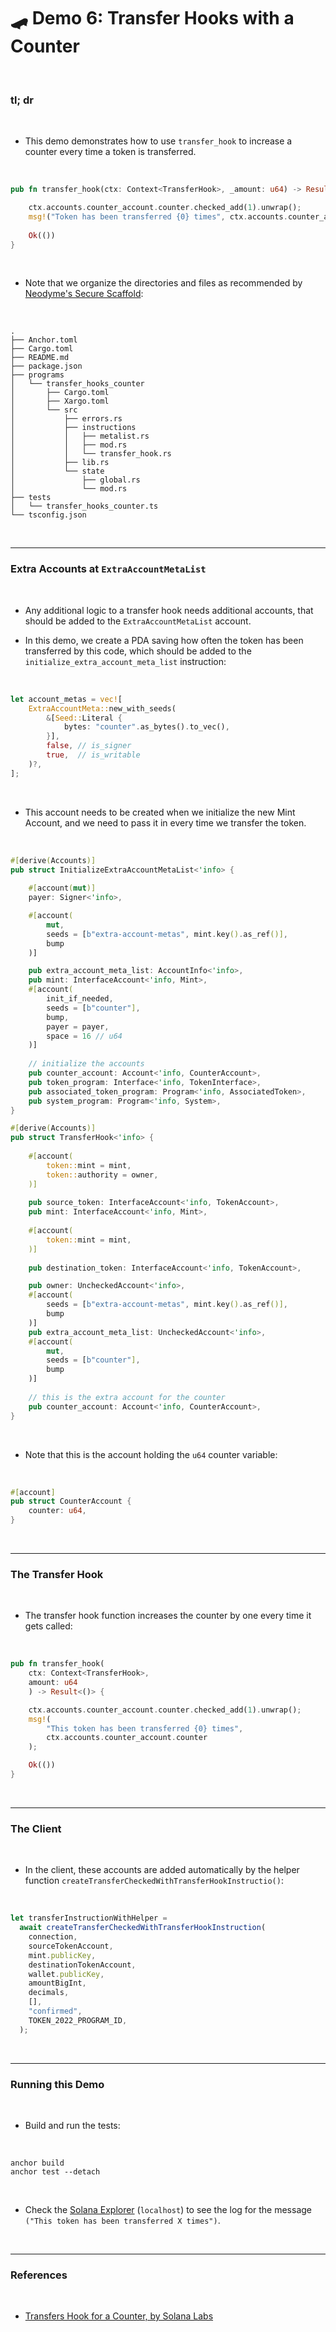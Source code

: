 # 🛹 Demo 6: Transfer Hooks with a Counter

<br>


### tl; dr

<br>

* This demo demonstrates how to use `transfer_hook` to increase a counter every time a token is transferred.

<br>

```rust
pub fn transfer_hook(ctx: Context<TransferHook>, _amount: u64) -> Result<()> {

    ctx.accounts.counter_account.counter.checked_add(1).unwrap();
    msg!("Token has been transferred {0} times", ctx.accounts.counter_account.counter);
       
    Ok(())
}
```

<br>


* Note that we organize the directories and files as recommended by [Neodyme's Secure Scaffold](https://github.com/neodyme-labs/tradeoffer-secure-coding-workshop.git):

<br>

```shell
.
├── Anchor.toml
├── Cargo.toml
├── README.md
├── package.json
├── programs
│   └── transfer_hooks_counter
│       ├── Cargo.toml
│       ├── Xargo.toml
│       └── src
│           ├── errors.rs
│           ├── instructions
│           │   ├── metalist.rs
│           │   ├── mod.rs
│           │   └── transfer_hook.rs
│           ├── lib.rs
│           └── state
│               ├── global.rs
│               └── mod.rs
├── tests
│   └── transfer_hooks_counter.ts
└── tsconfig.json
```

<br>

---

### Extra Accounts at `ExtraAccountMetaList`

<br>


* Any additional logic to a transfer hook needs additional accounts, that should be added to the `ExtraAccountMetaList` account.

* In this demo, we create a PDA saving how often the token has been transferred by this code, which should be added to the `initialize_extra_account_meta_list` instruction:

<br>

```rust
let account_metas = vec![
    ExtraAccountMeta::new_with_seeds(
        &[Seed::Literal {
            bytes: "counter".as_bytes().to_vec(),
        }],
        false, // is_signer
        true,  // is_writable
    )?,
];
```

<br>

* This account needs to be created when we initialize the new Mint Account, and we need to pass it in every time we transfer the token.

<br>

```rust
#[derive(Accounts)]
pub struct InitializeExtraAccountMetaList<'info> {
    
    #[account(mut)]
    payer: Signer<'info>,

    #[account(
        mut,
        seeds = [b"extra-account-metas", mint.key().as_ref()],
        bump
    )]

    pub extra_account_meta_list: AccountInfo<'info>,
    pub mint: InterfaceAccount<'info, Mint>,
    #[account(
        init_if_needed,
        seeds = [b"counter"],
        bump,
        payer = payer,
        space = 16 // u64
    )]
    
    // initialize the accounts
    pub counter_account: Account<'info, CounterAccount>,
    pub token_program: Interface<'info, TokenInterface>,
    pub associated_token_program: Program<'info, AssociatedToken>,
    pub system_program: Program<'info, System>,
}

#[derive(Accounts)]
pub struct TransferHook<'info> {
    
    #[account(
        token::mint = mint,
        token::authority = owner,
    )]
    
    pub source_token: InterfaceAccount<'info, TokenAccount>,
    pub mint: InterfaceAccount<'info, Mint>,
    
    #[account(
        token::mint = mint,
    )]
    
    pub destination_token: InterfaceAccount<'info, TokenAccount>,

    pub owner: UncheckedAccount<'info>,
    #[account(
        seeds = [b"extra-account-metas", mint.key().as_ref()],
        bump
    )]
    pub extra_account_meta_list: UncheckedAccount<'info>,
    #[account(
        mut,
        seeds = [b"counter"],
        bump
    )]
    
    // this is the extra account for the counter
    pub counter_account: Account<'info, CounterAccount>,
}
```

<br>


* Note that this is the account holding the `u64` counter variable:

<br>

```rust
#[account]
pub struct CounterAccount {
    counter: u64,
}
```

<br>

---

### The Transfer Hook

<br>


* The transfer hook function increases the counter by one every time it gets called:

<br>

```rust
pub fn transfer_hook(
    ctx: Context<TransferHook>, 
    amount: u64
    ) -> Result<()> {

    ctx.accounts.counter_account.counter.checked_add(1).unwrap();
    msg!(
        "This token has been transferred {0} times", 
        ctx.accounts.counter_account.counter
    );

    Ok(())
}
```

<br>

---

### The Client

<br>

* In the client, these accounts are added automatically by the helper function `createTransferCheckedWithTransferHookInstructio()`:

<br>

```javascript
let transferInstructionWithHelper =
  await createTransferCheckedWithTransferHookInstruction(
    connection,
    sourceTokenAccount,
    mint.publicKey,
    destinationTokenAccount,
    wallet.publicKey,
    amountBigInt,
    decimals,
    [],
    "confirmed",
    TOKEN_2022_PROGRAM_ID,
  );
```


<br>

----

### Running this Demo

<br>

* Build and run the tests:

<br>

```
anchor build
anchor test --detach
```

<br>

* Check the [Solana Explorer](https://explorer.solana.com/?cluster=devnet) (`localhost`) to see the log for the message `("This token has been transferred X times")`.

<br>

---

### References

<br>

* [Transfers Hook for a Counter, by Solana Labs](https://solana.com/developers/guides/token-extensions/transfer-hook)